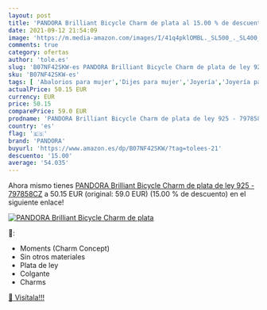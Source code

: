 ```yaml
---
layout: post
title: 'PANDORA Brilliant Bicycle Charm de plata al 15.00 % de descuento'
date: 2021-09-12 21:54:09
image: 'https://m.media-amazon.com/images/I/41q4pklOMBL._SL500_._SL400_.jpg'
comments: true
category: ofertas
author: 'tole.es'
slug: 'B07NF42SKW-es PANDORA Brilliant Bicycle Charm de plata de ley 925 -...'
sku: 'B07NF42SKW-es'
tags: [ 'Abalorios para mujer','Dijes para mujer','Joyería','Joyería para mujer','de','ley','pandora','plata', ]
actualPrice: 50.15 EUR
currency: EUR
price: 50.15
comparePrice: 59.0 EUR
prodname: 'PANDORA Brilliant Bicycle Charm de plata de ley 925 - 797858CZ'
country: 'es'
flag: '🇪🇸'
brand: 'PANDORA'
buyurl: 'https://www.amazon.es/dp/B07NF42SKW/?tag=tolees-21'
descuento: '15.00'
average: '54.035'
---
```


Ahora mismo tienes [PANDORA Brilliant Bicycle Charm de plata de ley 925 - 797858CZ](https://www.amazon.es/dp/B07NF42SKW/?tag=tolees-21) a 50.15 EUR (original: 59.0 EUR) (15.00 %  de descuento) en el siguiente enlace!

[![PANDORA Brilliant Bicycle Charm de plata](https://m.media-amazon.com/images/I/41q4pklOMBL._SL500_._SL400_.jpg)](https://www.amazon.es/dp/B07NF42SKW/?tag=tolees-21)

🔎:

- Moments (Charm Concept)
- Sin otros materiales
- Plata de ley
- Colgante
- Charms

[🛒 Visítala!!!](https://www.amazon.es/dp/B07NF42SKW/?tag=tolees-21)
